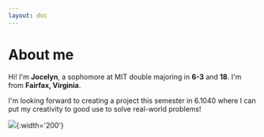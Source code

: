 ```yaml
---
layout: doc
---
```


# About me

Hi! I'm **Jocelyn**, a sophomore at MIT double majoring in **6-3** and **18**. I'm from **Fairfax, Virginia**.

I'm looking forward to creating a project this semester in 6.1040 where I can put my creativity to good use to solve real-world problems!

![](/me.jpg){:width='200'}